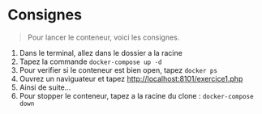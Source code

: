 # Consignes

> Pour lancer le conteneur, voici les consignes.

1. Dans le terminal, allez dans le dossier a la racine
2. Tapez la commande ``docker-compose up -d``
3. Pour verifier si le conteneur est bien open, tapez ``docker ps``
4. Ouvrez un naviguateur et tapez <http://localhost:8101/exercice1.php>
5. Ainsi de suite...
6. Pour stopper le conteneur, tapez a la racine du clone : ``docker-compose down``
